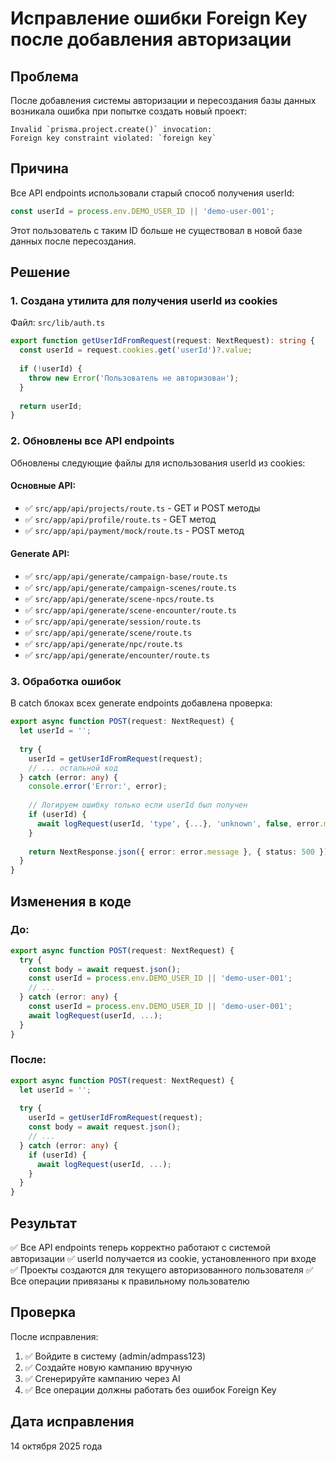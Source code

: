 # Исправление ошибки Foreign Key после добавления авторизации

## Проблема

После добавления системы авторизации и пересоздания базы данных возникала ошибка при попытке создать новый проект:

```
Invalid `prisma.project.create()` invocation:
Foreign key constraint violated: `foreign key`
```

## Причина

Все API endpoints использовали старый способ получения userId:
```typescript
const userId = process.env.DEMO_USER_ID || 'demo-user-001';
```

Этот пользователь с таким ID больше не существовал в новой базе данных после пересоздания.

## Решение

### 1. Создана утилита для получения userId из cookies

Файл: `src/lib/auth.ts`
```typescript
export function getUserIdFromRequest(request: NextRequest): string {
  const userId = request.cookies.get('userId')?.value;
  
  if (!userId) {
    throw new Error('Пользователь не авторизован');
  }
  
  return userId;
}
```

### 2. Обновлены все API endpoints

Обновлены следующие файлы для использования userId из cookies:

#### Основные API:
- ✅ `src/app/api/projects/route.ts` - GET и POST методы
- ✅ `src/app/api/profile/route.ts` - GET метод
- ✅ `src/app/api/payment/mock/route.ts` - POST метод

#### Generate API:
- ✅ `src/app/api/generate/campaign-base/route.ts`
- ✅ `src/app/api/generate/campaign-scenes/route.ts`
- ✅ `src/app/api/generate/scene-npcs/route.ts`
- ✅ `src/app/api/generate/scene-encounter/route.ts`
- ✅ `src/app/api/generate/session/route.ts`
- ✅ `src/app/api/generate/scene/route.ts`
- ✅ `src/app/api/generate/npc/route.ts`
- ✅ `src/app/api/generate/encounter/route.ts`

### 3. Обработка ошибок

В catch блоках всех generate endpoints добавлена проверка:
```typescript
export async function POST(request: NextRequest) {
  let userId = '';
  
  try {
    userId = getUserIdFromRequest(request);
    // ... остальной код
  } catch (error: any) {
    console.error('Error:', error);
    
    // Логируем ошибку только если userId был получен
    if (userId) {
      await logRequest(userId, 'type', {...}, 'unknown', false, error.message);
    }
    
    return NextResponse.json({ error: error.message }, { status: 500 });
  }
}
```

## Изменения в коде

### До:
```typescript
export async function POST(request: NextRequest) {
  try {
    const body = await request.json();
    const userId = process.env.DEMO_USER_ID || 'demo-user-001';
    // ...
  } catch (error: any) {
    const userId = process.env.DEMO_USER_ID || 'demo-user-001';
    await logRequest(userId, ...);
  }
}
```

### После:
```typescript
export async function POST(request: NextRequest) {
  let userId = '';
  
  try {
    userId = getUserIdFromRequest(request);
    const body = await request.json();
    // ...
  } catch (error: any) {
    if (userId) {
      await logRequest(userId, ...);
    }
  }
}
```

## Результат

✅ Все API endpoints теперь корректно работают с системой авторизации
✅ userId получается из cookie, установленного при входе
✅ Проекты создаются для текущего авторизованного пользователя
✅ Все операции привязаны к правильному пользователю

## Проверка

После исправления:
1. ✅ Войдите в систему (admin/admpass123)
2. ✅ Создайте новую кампанию вручную
3. ✅ Сгенерируйте кампанию через AI
4. ✅ Все операции должны работать без ошибок Foreign Key

## Дата исправления

14 октября 2025 года

